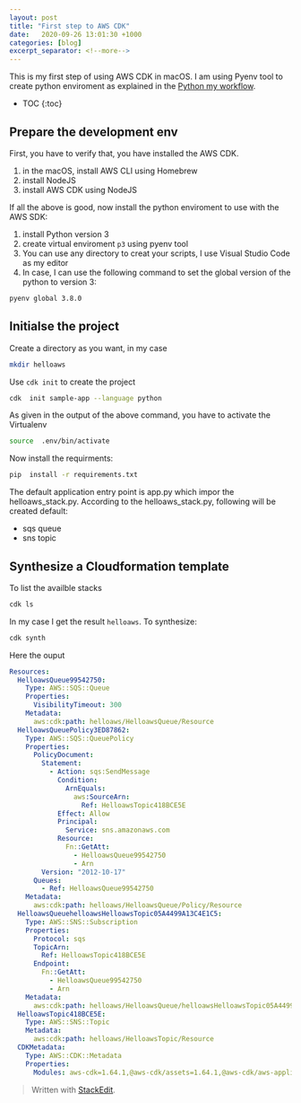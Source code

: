 ```yaml
---
layout: post
title: "First step to AWS CDK"
date:   2020-09-26 13:01:30 +1000
categories: [blog]
excerpt_separator: <!--more-->
---
```


This is my first step of using AWS CDK in macOS.  I am using Pyenv tool to create python enviroment  as explained in the [Python my workflow](https://ojitha.blogspot.com/2020/05/python-my-workflow.html).
 
 <!--more-->

* TOC
{:toc}

## Prepare the development env
First, you have to verify that, you have installed the AWS CDK.
1. in the macOS, install AWS CLI using Homebrew
2. install NodeJS
3. install AWS CDK using NodeJS

If all the above is good, now install the python enviroment to use with the AWS SDK:
1. install Python version 3 
2. create virtual enviroment `p3` using pyenv tool 
3. You can use any directory to creat your scripts, I use Visual Studio Code as my editor
4. In case, I can use the following command to set the global version of the python  to version 3:

```bash
pyenv global 3.8.0
```

## Initialse the project
Create a directory as you want, in my case
```bash
mkdir helloaws
```

Use `cdk init` to create the project
```bash
cdk  init sample-app --language python
```

As given in the output of the above command, you have to activate the Virtualenv
```bash
source  .env/bin/activate
```

Now install the requirments:
```bash
pip  install -r requirements.txt
```
The default application entry point is app.py which impor the helloaws_stack.py. According to the helloaws_stack.py, following will be created default:

- sqs queue
- sns topic

## Synthesize a Cloudformation template
To list the availble stacks
```bash
cdk ls
```
In my case I get the result `helloaws`. To synthesize:
```bash
cdk synth
```

Here the ouput
```yaml
Resources:
  HelloawsQueue99542750:
    Type: AWS::SQS::Queue
    Properties:
      VisibilityTimeout: 300
    Metadata:
      aws:cdk:path: helloaws/HelloawsQueue/Resource
  HelloawsQueuePolicy3ED87862:
    Type: AWS::SQS::QueuePolicy
    Properties:
      PolicyDocument:
        Statement:
          - Action: sqs:SendMessage
            Condition:
              ArnEquals:
                aws:SourceArn:
                  Ref: HelloawsTopic418BCE5E
            Effect: Allow
            Principal:
              Service: sns.amazonaws.com
            Resource:
              Fn::GetAtt:
                - HelloawsQueue99542750
                - Arn
        Version: "2012-10-17"
      Queues:
        - Ref: HelloawsQueue99542750
    Metadata:
      aws:cdk:path: helloaws/HelloawsQueue/Policy/Resource
  HelloawsQueuehelloawsHelloawsTopic05A4499A13C4E1C5:
    Type: AWS::SNS::Subscription
    Properties:
      Protocol: sqs
      TopicArn:
        Ref: HelloawsTopic418BCE5E
      Endpoint:
        Fn::GetAtt:
          - HelloawsQueue99542750
          - Arn
    Metadata:
      aws:cdk:path: helloaws/HelloawsQueue/helloawsHelloawsTopic05A4499A/Resource
  HelloawsTopic418BCE5E:
    Type: AWS::SNS::Topic
    Metadata:
      aws:cdk:path: helloaws/HelloawsTopic/Resource
  CDKMetadata:
    Type: AWS::CDK::Metadata
    Properties:
      Modules: aws-cdk=1.64.1,@aws-cdk/assets=1.64.1,@aws-cdk/aws-applicationautoscaling=1.64.1,@aws-cdk/aws-autoscaling-common=1.64.1,@aws-cdk/aws-cloudwatch=1.64.1,@aws-cdk/aws-codeguruprofiler=1.64.1,@aws-cdk/aws-ec2=1.64.1,@aws-cdk/aws-efs=1.64.1,@aws-cdk/aws-events=1.64.1,@aws-cdk/aws-iam=1.64.1,@aws-cdk/aws-kms=1.64.1,@aws-cdk/aws-lambda=1.64.1,@aws-cdk/aws-logs=1.64.1,@aws-cdk/aws-s3=1.64.1,@aws-cdk/aws-s3-assets=1.64.1,@aws-cdk/aws-sns=1.64.1,@aws-cdk/aws-sns-subscriptions=1.64.1,@aws-cdk/aws-sqs=1.64.1,@aws-cdk/aws-ssm=1.64.1,@aws-cdk/cloud-assembly-schema=1.64.1,@aws-cdk/core=1.64.1,@aws-cdk/cx-api=1.64.1,@aws-cdk/region-info=1.64.1,jsii-runtime=Python/3.8.0
```




> Written with [StackEdit](https://stackedit.io/).
<!--stackedit_data:
eyJoaXN0b3J5IjpbLTExMjE3ODY1MTcsLTE2NjU2MTUzNyw5OT
I3MDIyOCwtNzM0OTQwNTE4LDE3NDIyMTcxNDIsMTA1MTk3MzE2
MCwxNTQzMDQ4MTA2LC0xNDE3MzIzNjk0LDEwMzk1MDc0MDMsLT
gxOTI0MTE3MCwtNTY5NDY5ODEwXX0=
-->